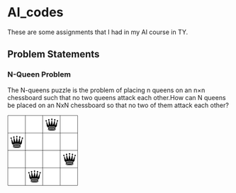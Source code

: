 # AI_codes
These are some assignments that I had in my AI course in TY.

## Problem Statements
### N-Queen Problem
The N-queens puzzle is the problem of placing n queens on an n×n chessboard such that no two queens attack each other.How can N queens be placed on an NxN chessboard so that no two of them attack each other?

![](./queen.png)
